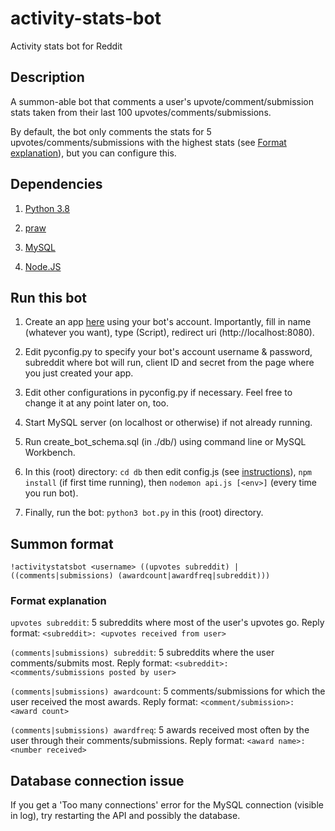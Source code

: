 # activity-stats-bot
Activity stats bot for Reddit

## Description
A summon-able bot that comments a user's upvote/comment/submission stats taken from their last 100 upvotes/comments/submissions.

By default, the bot only comments the stats for 5 upvotes/comments/submissions with the highest stats (see [Format explanation](https://github.com/jsngn/activity-stats-bot#format-explanation)), but you can configure this.

## Dependencies
1. [Python 3.8](https://www.python.org/downloads/)

2. [praw](https://praw.readthedocs.io/en/latest/getting_started/installation.html)

3. [MySQL](https://dev.mysql.com/downloads/mysql/)

4. [Node.JS](https://nodejs.org/en/download/)

## Run this bot
1. Create an app [here](https://www.reddit.com/prefs/apps/) using your bot's account. Importantly, fill in name (whatever you want), type (Script), redirect uri (http://localhost:8080).

2. Edit pyconfig.py to specify your bot's account username & password, subreddit where bot will run, client ID and secret from the page where you just created your app.

3. Edit other configurations in pyconfig.py if necessary. Feel free to change it at any point later on, too.

4. Start MySQL server (on localhost or otherwise) if not already running.

5. Run create_bot_schema.sql (in ./db/) using command line or MySQL Workbench.

6. In this (root) directory: `cd db` then edit config.js (see [instructions](https://github.com/jsngn/activity-stats-bot/tree/master/db#instructions)), `npm install` (if first time running), then `nodemon api.js [<env>]` (every time you run bot).

7. Finally, run the bot: `python3 bot.py` in this (root) directory.

## Summon format
`!activitystatsbot <username> ((upvotes subreddit) | ((comments|submissions) (awardcount|awardfreq|subreddit)))`

### Format explanation
`upvotes subreddit`: 5 subreddits where most of the user's upvotes go. Reply format: `<subreddit>: <upvotes received from user>`

`(comments|submissions) subreddit`: 5 subreddits where the user comments/submits most. Reply format: `<subreddit>: <comments/submissions posted by user>`

`(comments|submissions) awardcount`: 5 comments/submissions for which the user received the most awards. Reply format: `<comment/submission>: <award count>`

`(comments|submissions) awardfreq`: 5 awards received most often by the user through their comments/submissions. Reply format: `<award name>: <number received>`

## Database connection issue
If you get a 'Too many connections' error for the MySQL connection (visible in log), try restarting the API and possibly the database.
